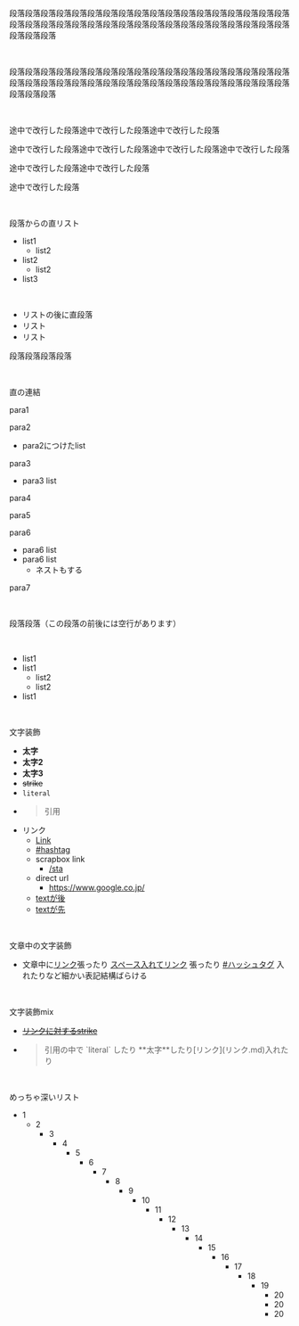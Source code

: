 段落段落段落段落段落段落段落段落段落段落段落段落段落段落段落段落段落段落段落段落段落段落段落段落段落段落段落段落段落段落段落段落段落段落段落段落段落段落段落

<br>

段落段落段落段落段落段落段落段落段落段落段落段落段落段落段落段落段落段落段落段落段落段落段落段落段落段落段落段落段落段落段落段落段落段落段落段落段落段落段落

<br>

途中で改行した段落途中で改行した段落途中で改行した段落

途中で改行した段落途中で改行した段落途中で改行した段落途中で改行した段落

途中で改行した段落途中で改行した段落

途中で改行した段落

<br>

段落からの直リスト

- list1
    - list2
- list2
    - list2
- list3

<br>

- リストの後に直段落
- リスト
- リスト

段落段落段落段落

<br>

直の連結

para1

para2

- para2につけたlist

para3

- para3 list

para4

para5

para6

- para6 list
- para6 list
    - ネストもする

para7

<br>

段落段落（この段落の前後には空行があります）

<br>

- list1
- list1
    - list2
    - list2
- list1

<br>

文字装飾

- **太字**
- **太字2**
- **太字3**
- ~~strike~~
- `literal`
- <blockquote>引用</blockquote>
- リンク
    - [Link](Link.md)
    - [#hashtag](hashtag.md)
    - scrapbox link
        - [/sta](https://scrapbox.io/sta)
    - direct url
        - https://www.google.co.jp/
    - [textが後](https://scrapbox.io/sta/)
    - [textが先](https://scrapbox.io/sta/)

<br>

文章中の文字装飾

- 文章中に[リンク](リンク.md)張ったり [スペース入れてリンク](スペース入れてリンク.md) 張ったり [#ハッシュタグ](ハッシュタグ.md) 入れたりなど細かい表記結構ばらける

<br>

文字装飾mix

- ~~[リンクに対するstrike](リンクに対するstrike.md)~~
- <blockquote>引用の中で `literal` したり **太字**したり[リンク](リンク.md)入れたり</blockquote>

<br>

めっちゃ深いリスト

- 1
    - 2
        - 3
            - 4
                - 5
                    - 6
                        - 7
                            - 8
                                - 9
                                    - 10
                                        - 11
                                            - 12
                                                - 13
                                                    - 14
                                                        - 15
                                                            - 16
                                                                - 17
                                                                    - 18
                                                                        - 19
                                                                            - 20
                                                                            - 20
                                                                            - 20
